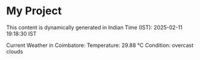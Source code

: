 # My Project

This content is dynamically generated in Indian Time (IST): 2025-02-11 19:18:30 IST


Current Weather in Coimbatore:
Temperature: 29.88 °C
Condition: overcast clouds
